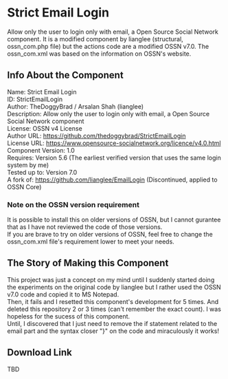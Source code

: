 # Strict Email Login
Allow only the user to login only with email, a Open Source Social Network component. It is a modified component by lianglee (structural, ossn_com.php file) but the actions code are a modified OSSN v7.0. The ossn_com.xml was based on the information on OSSN's website.

## Info About the Component
Name: Strict Email Login
<br>
ID: StrictEmailLogin
<br>
Author: TheDoggyBrad / Arsalan Shah (lianglee)
<br>
Description: Allow only the user to login only with email, a Open Source Social Network component
<br>
License: OSSN v4 License
<br>
Author URL: https://github.com/thedoggybrad/StrictEmailLogin
<br>
License URL: https://www.opensource-socialnetwork.org/licence/v4.0.html
<br>
Component Version: 1.0
<br>
Requires: Version 5.6 (The earliest verified version that uses the same login system by me)
<br>
Tested up to: Version 7.0
<br>
A fork of: https://github.com/lianglee/EmailLogin (Discontinued, applied to OSSN Core)

### Note on the OSSN version requirement
It is possible to install this on older versions of OSSN, but I cannot gurantee that as I have not reviewed the code of those versions.
<br>
If you are brave to try on older versions of OSSN, feel free to change the ossn_com.xml file's requirement lower to meet your needs.

## The Story of Making this Component
This project was just a concept on my mind until I suddenly started doing the experiments on the original code by lianglee but I rather used the OSSN v7.0 code and copied it to MS Notepad.
<br>
Then, it fails and I resetted this component's development for 5 times. And deleted this repository 2 or 3 times (can't remember the exact count). I was hopeless for the sucess of this component.
<br>
Until, I discovered that I just need to remove the if statement related to the email part and the syntax closer "}" on the code and miraculously it works!


## Download Link
TBD

